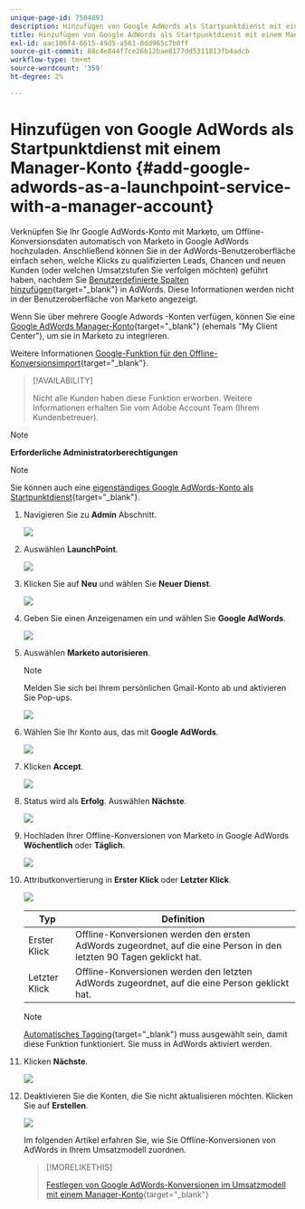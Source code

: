 ```yaml
---
unique-page-id: 7504893
description: Hinzufügen von Google AdWords als Startpunktdienst mit einem Manager-Konto - Marketo Docs - Produktdokumentation
title: Hinzufügen von Google AdWords als Startpunktdienst mit einem Manager-Konto
exl-id: aac106f4-6615-49d5-a561-0dd965c7b0ff
source-git-commit: 88c4e844f7ce26b12bae8177dd5311813fb4adcb
workflow-type: tm+mt
source-wordcount: '359'
ht-degree: 2%

---
```


# Hinzufügen von Google AdWords als Startpunktdienst mit einem Manager-Konto {#add-google-adwords-as-a-launchpoint-service-with-a-manager-account}

Verknüpfen Sie Ihr Google AdWords-Konto mit Marketo, um Offline-Konversionsdaten automatisch von Marketo in Google AdWords hochzuladen. Anschließend können Sie in der AdWords-Benutzeroberfläche einfach sehen, welche Klicks zu qualifizierten Leads, Chancen und neuen Kunden (oder welchen Umsatzstufen Sie verfolgen möchten) geführt haben, nachdem Sie  [Benutzerdefinierte Spalten hinzufügen](https://support.google.com/adwords/answer/3073556){target="_blank"} in AdWords. Diese Informationen werden nicht in der Benutzeroberfläche von Marketo angezeigt.

Wenn Sie über mehrere Google Adwords -Konten verfügen, können Sie eine [Google AdWords Manager-Konto](https://www.google.com/adwords/manager-accounts/){target="_blank"} (ehemals &quot;My Client Center&quot;), um sie in Marketo zu integrieren.

Weitere Informationen [Google-Funktion für den Offline-Konversionsimport](https://support.google.com/adwords/answer/2998031?hl=en){target="_blank"}.

>[!AVAILABILITY]
>
>Nicht alle Kunden haben diese Funktion erworben. Weitere Informationen erhalten Sie vom Adobe Account Team (Ihrem Kundenbetreuer).

>[!NOTE]
>
>**Erforderliche Administratorberechtigungen**

>[!NOTE]
>
>Sie können auch eine [eigenständiges Google AdWords-Konto als Startpunktdienst](/help/marketo/product-docs/administration/additional-integrations/add-google-adwords-as-a-launchpoint-service.md){target="_blank"}.

1. Navigieren Sie zu **Admin** Abschnitt.

   ![](assets/add-google-adwords-as-a-launchpoint-service-with-a-manager-1.png)

1. Auswählen **LaunchPoint**.

   ![](assets/add-google-adwords-as-a-launchpoint-service-with-a-manager-2.png)

1. Klicken Sie auf **Neu** und wählen Sie **Neuer Dienst**.

   ![](assets/add-google-adwords-as-a-launchpoint-service-with-a-manager-3.png)

1. Geben Sie einen Anzeigenamen ein und wählen Sie **Google AdWords**.

   ![](assets/add-google-adwords-as-a-launchpoint-service-with-a-manager-4.png)

1. Auswählen **Marketo autorisieren**.

   >[!NOTE]
   >
   >Melden Sie sich bei Ihrem persönlichen Gmail-Konto ab und aktivieren Sie Pop-ups.

   ![](assets/add-google-adwords-as-a-launchpoint-service-with-a-manager-5.png)

1. Wählen Sie Ihr Konto aus, das mit **Google AdWords**.

   ![](assets/add-google-adwords-as-a-launchpoint-service-with-a-manager-6.png)

1. Klicken **Accept**.

   ![](assets/add-google-adwords-as-a-launchpoint-service-with-a-manager-7.png)

1. Status wird als **Erfolg**. Auswählen **Nächste**.

   ![](assets/add-google-adwords-as-a-launchpoint-service-with-a-manager-8.png)

1. Hochladen Ihrer Offline-Konversionen von Marketo in Google AdWords **Wöchentlich** oder **Täglich**.

   ![](assets/add-google-adwords-as-a-launchpoint-service-with-a-manager-9.png)

1. Attributkonvertierung in **Erster Klick** oder **Letzter Klick**.

   ![](assets/add-google-adwords-as-a-launchpoint-service-with-a-manager-10.png)

   | Typ | Definition |
   |---|---|
   | Erster Klick | Offline-Konversionen werden den ersten AdWords zugeordnet, auf die eine Person in den letzten 90 Tagen geklickt hat. |
   | Letzter Klick | Offline-Konversionen werden den letzten AdWords zugeordnet, auf die eine Person geklickt hat. |

   >[!NOTE]
   >
   >[Automatisches Tagging](https://support.google.com/adwords/answer/1752125?hl=en){target="_blank"} muss ausgewählt sein, damit diese Funktion funktioniert. Sie muss in AdWords aktiviert werden.

1. Klicken **Nächste**.

   ![](assets/add-google-adwords-as-a-launchpoint-service-with-a-manager-11.png)

1. Deaktivieren Sie die Konten, die Sie nicht aktualisieren möchten. Klicken Sie auf **Erstellen**.

   ![](assets/add-google-adwords-as-a-launchpoint-service-with-a-manager-12.png)

   Im folgenden Artikel erfahren Sie, wie Sie Offline-Konversionen von AdWords in Ihrem Umsatzmodell zuordnen.

   >[!MORELIKETHIS]
   >
   >[Festlegen von Google AdWords-Konversionen im Umsatzmodell mit einem Manager-Konto](/help/marketo/product-docs/reporting/revenue-cycle-analytics/revenue-cycle-models/set-google-adwords-conversions-in-the-revenue-model-with-a-manager-account.md){target="_blank"}
